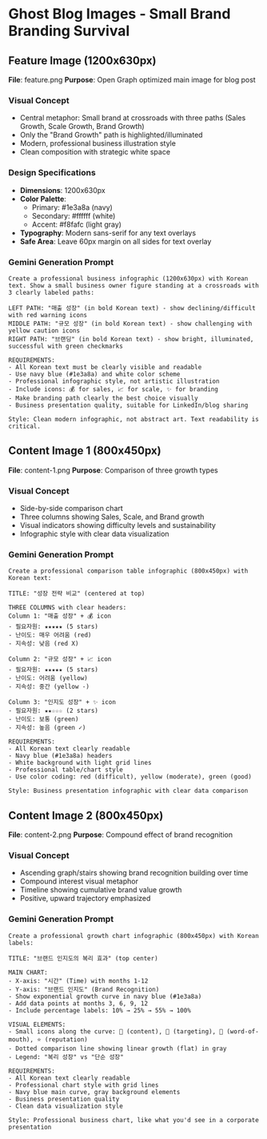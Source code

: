 # Ghost Blog Images - Small Brand Branding Survival

## Feature Image (1200x630px)
**File**: feature.png
**Purpose**: Open Graph optimized main image for blog post

### Visual Concept
- Central metaphor: Small brand at crossroads with three paths (Sales Growth, Scale Growth, Brand Growth)
- Only the "Brand Growth" path is highlighted/illuminated
- Modern, professional business illustration style
- Clean composition with strategic white space

### Design Specifications
- **Dimensions**: 1200x630px
- **Color Palette**: 
  - Primary: #1e3a8a (navy)
  - Secondary: #ffffff (white)
  - Accent: #f8fafc (light gray)
- **Typography**: Modern sans-serif for any text overlays
- **Safe Area**: Leave 60px margin on all sides for text overlay

### Gemini Generation Prompt
```
Create a professional business infographic (1200x630px) with Korean text. Show a small business owner figure standing at a crossroads with 3 clearly labeled paths:

LEFT PATH: "매출 성장" (in bold Korean text) - show declining/difficult with red warning icons
MIDDLE PATH: "규모 성장" (in bold Korean text) - show challenging with yellow caution icons  
RIGHT PATH: "브랜딩" (in bold Korean text) - show bright, illuminated, successful with green checkmarks

REQUIREMENTS:
- All Korean text must be clearly visible and readable
- Use navy blue (#1e3a8a) and white color scheme
- Professional infographic style, not artistic illustration
- Include icons: 💰 for sales, 📈 for scale, ✨ for branding
- Make branding path clearly the best choice visually
- Business presentation quality, suitable for LinkedIn/blog sharing

Style: Clean modern infographic, not abstract art. Text readability is critical.
```

## Content Image 1 (800x450px)
**File**: content-1.png
**Purpose**: Comparison of three growth types

### Visual Concept
- Side-by-side comparison chart
- Three columns showing Sales, Scale, and Brand growth
- Visual indicators showing difficulty levels and sustainability
- Infographic style with clear data visualization

### Gemini Generation Prompt
```
Create a professional comparison table infographic (800x450px) with Korean text:

TITLE: "성장 전략 비교" (centered at top)

THREE COLUMNS with clear headers:
Column 1: "매출 성장" + 💰 icon
- 필요자원: ★★★★★ (5 stars) 
- 난이도: 매우 어려움 (red)
- 지속성: 낮음 (red X)

Column 2: "규모 성장" + 📈 icon  
- 필요자원: ★★★★★ (5 stars)
- 난이도: 어려움 (yellow)
- 지속성: 중간 (yellow -)

Column 3: "인지도 성장" + ✨ icon
- 필요자원: ★★☆☆☆ (2 stars) 
- 난이도: 보통 (green)
- 지속성: 높음 (green ✓)

REQUIREMENTS:
- All Korean text clearly readable
- Navy blue (#1e3a8a) headers
- White background with light grid lines
- Professional table/chart style
- Use color coding: red (difficult), yellow (moderate), green (good)

Style: Business presentation infographic with clear data comparison
```

## Content Image 2 (800x450px) 
**File**: content-2.png
**Purpose**: Compound effect of brand recognition

### Visual Concept
- Ascending graph/stairs showing brand recognition building over time
- Compound interest visual metaphor
- Timeline showing cumulative brand value growth
- Positive, upward trajectory emphasized

### Gemini Generation Prompt
```
Create a professional growth chart infographic (800x450px) with Korean labels:

TITLE: "브랜드 인지도의 복리 효과" (top center)

MAIN CHART:
- X-axis: "시간" (Time) with months 1-12
- Y-axis: "브랜드 인지도" (Brand Recognition) 
- Show exponential growth curve in navy blue (#1e3a8a)
- Add data points at months 3, 6, 9, 12
- Include percentage labels: 10% → 25% → 55% → 100%

VISUAL ELEMENTS:
- Small icons along the curve: 📝 (content), 🎯 (targeting), 💬 (word-of-mouth), ⭐ (reputation)
- Dotted comparison line showing linear growth (flat) in gray
- Legend: "복리 성장" vs "단순 성장"

REQUIREMENTS:
- All Korean text clearly readable  
- Professional chart style with grid lines
- Navy blue main curve, gray background elements
- Business presentation quality
- Clean data visualization style

Style: Professional business chart, like what you'd see in a corporate presentation
```